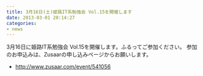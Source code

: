 ```yaml
---
title: 3月16日(土)姫路IT系勉強会 Vol.15を開催します
date: 2013-03-01 20:14:27
categories:
- news
---
```


3月16日に姫路IT系勉強会 Vol.15を開催します。ふるってご参加ください。
参加のお申込みは、Zusaarの申し込みページからお願いします。

-   <http://www.zusaar.com/event/541056>
